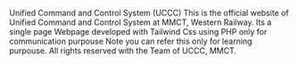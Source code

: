 Unified Command and Control System (UCCC)
This is the official website of Unified Command and Control System at MMCT, Western Railway. 
Its a single page Webpage developed with Tailwind Css using PHP only for communication purpouse 
Note you can refer this only for learning purpouse.
All rights reserved with the Team of UCCC, MMCT.
